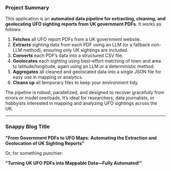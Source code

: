 ### Project Summary

This application is an **automated data pipeline for extracting, cleaning, and geolocating UFO sighting reports from UK government PDFs**. It works as follows:

1. **Fetches** all UFO report PDFs from a UK government website.
2. **Extracts** sighting data from each PDF using an LLM (or a fallback non-LLM method), ensuring only UK sightings are included.
3. **Converts** each PDF’s data into a structured CSV file.
4. **Geolocates** each sighting using best-effort matching of town and area to latitude/longitude, again using an LLM or a deterministic method.
5. **Aggregates** all cleaned and geolocated data into a single JSON file for easy use in mapping or analytics.
6. **Cleans up** all temporary files to keep your environment tidy.

The pipeline is robust, parallelized, and designed to recover gracefully from errors or model overloads. It’s ideal for researchers, data journalists, or hobbyists interested in mapping and analyzing UFO sightings across the UK.

---

### Snappy Blog Title

**"From Government PDFs to UFO Maps: Automating the Extraction and Geolocation of UK Sighting Reports"**

Or, for something punchier:

**"Turning UK UFO PDFs into Mappable Data—Fully Automated!"**